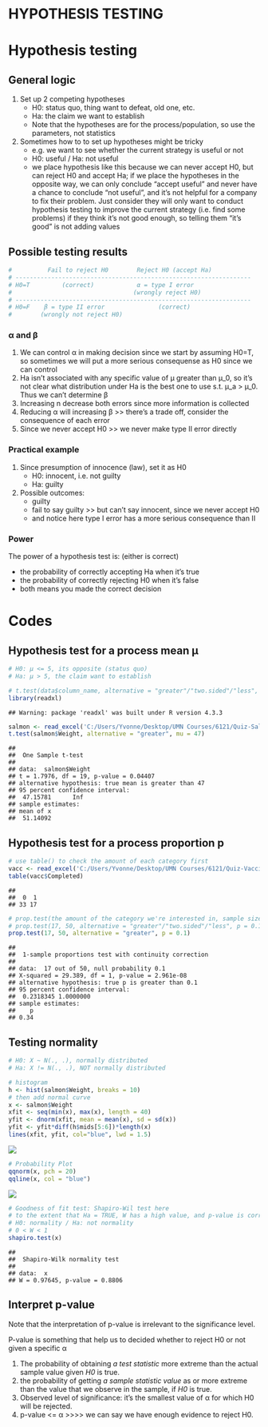 HYPOTHESIS TESTING
================

# Hypothesis testing

## General logic

1.  Set up 2 competing hypotheses
    - H0: status quo, thing want to defeat, old one, etc.  
    - Ha: the claim we want to establish  
    - Note that the hypotheses are for the process/population, so use
      the parameters, not statistics
2.  Sometimes how to to set up hypotheses might be tricky
    - e.g. we want to see whether the current strategy is useful or
      not  
    - H0: useful / Ha: not useful  
    - we place hypothesis like this because we can never accept H0, but
      can reject H0 and accept Ha; if we place the hypotheses in the
      opposite way, we can only conclude “accept useful” and never have
      a chance to conclude “not useful”, and it’s not helpful for a
      company to fix their problem. Just consider they will only want to
      conduct hypothesis testing to improve the current strategy
      (i.e. find some problems) if they think it’s not good enough, so
      telling them “it’s good” is not adding values

## Possible testing results

``` r
#          Fail to reject H0        Reject H0 (accept Ha)
# ------------------------------------------------------------------
# H0=T         (correct)            α = type I error
#                                  (wrongly reject H0)
# ------------------------------------------------------------------
# H0=F    β = type II error               (correct)
#        (wrongly not reject H0)
```

### α and β

1.  We can control α in making decision since we start by assuming H0=T,
    so sometimes we will put a more serious consequense as H0 since we
    can control  
2.  Ha isn’t associated with any specific value of μ greater than μ_0,
    so it’s not clear what distribution under Ha is the best one to use
    s.t. μ_a \> μ_0. Thus we can’t determine β  
3.  Increasing n decrease both errors since more information is
    collected  
4.  Reducing α will increasing β \>\> there’s a trade off, consider the
    consequence of each error  
5.  Since we never accept H0 \>\> we never make type II error directly

### Practical example

1.  Since presumption of innocence (law), set it as H0
    - H0: innocent, i.e. not guilty  
    - Ha: guilty
2.  Possible outcomes:
    - guilty  
    - fail to say guilty \>\> but can’t say innocent, since we never
      accept H0  
    - and notice here type I error has a more serious consequence than
      II

### Power

The power of a hypothesis test is: (either is correct)  
- the probability of correctly accepting Ha when it’s true  
- the probability of correctly rejecting H0 when it’s false  
- both means you made the correct decision

# Codes

## Hypothesis test for a process mean μ

``` r
# H0: μ <= 5, its opposite (status quo)
# Ha: μ > 5, the claim want to establish

# t.test(data$column_name, alternative = "greater"/"two.sided"/"less", mu)
library(readxl)
```

    ## Warning: package 'readxl' was built under R version 4.3.3

``` r
salmon <- read_excel('C:/Users/Yvonne/Desktop/UMN Courses/6121/Quiz-Salmon.xlsx')
t.test(salmon$Weight, alternative = "greater", mu = 47)
```

    ## 
    ##  One Sample t-test
    ## 
    ## data:  salmon$Weight
    ## t = 1.7976, df = 19, p-value = 0.04407
    ## alternative hypothesis: true mean is greater than 47
    ## 95 percent confidence interval:
    ##  47.15781      Inf
    ## sample estimates:
    ## mean of x 
    ##  51.14092

## Hypothesis test for a process proportion p

``` r
# use table() to check the amount of each category first
vacc <- read_excel('C:/Users/Yvonne/Desktop/UMN Courses/6121/Quiz-Vaccine.xlsx')
table(vacc$Completed)
```

    ## 
    ##  0  1 
    ## 33 17

``` r
# prop.test(the amount of the category we're interested in, sample size, alternative, p0 in null)
# prop.test(17, 50, alternative = "greater"/"two.sided"/"less", p = 0.1)
prop.test(17, 50, alternative = "greater", p = 0.1)
```

    ## 
    ##  1-sample proportions test with continuity correction
    ## 
    ## data:  17 out of 50, null probability 0.1
    ## X-squared = 29.389, df = 1, p-value = 2.961e-08
    ## alternative hypothesis: true p is greater than 0.1
    ## 95 percent confidence interval:
    ##  0.2318345 1.0000000
    ## sample estimates:
    ##    p 
    ## 0.34

## Testing normality

``` r
# H0: X ~ N(., .), normally distributed 
# Ha: X != N(., .), NOT normally distributed 

# histogram
h <- hist(salmon$Weight, breaks = 10)
# then add normal curve
x <- salmon$Weight
xfit <- seq(min(x), max(x), length = 40)
yfit <- dnorm(xfit, mean = mean(x), sd = sd(x))
yfit <- yfit*diff(h$mids[5:6])*length(x)
lines(xfit, yfit, col="blue", lwd = 1.5)
```

![](3_hypothesis_testing_files/figure-gfm/unnamed-chunk-4-1.png)<!-- -->

``` r
# Probability Plot
qqnorm(x, pch = 20)
qqline(x, col = "blue")
```

![](3_hypothesis_testing_files/figure-gfm/unnamed-chunk-4-2.png)<!-- -->

``` r
# Goodness of fit test: Shapiro-Wil test here
# to the extent that Ha = TRUE, W has a high value, and p-value is correspondingly low
# H0: normality / Ha: not normality
# 0 < W < 1
shapiro.test(x)
```

    ## 
    ##  Shapiro-Wilk normality test
    ## 
    ## data:  x
    ## W = 0.97645, p-value = 0.8806

## Interpret p-value

Note that the interpretation of p-value is irrelevant to the
significance level.

P-value is something that help us to decided whether to reject H0 or not
given a specific α

1.  The probability of obtaining *a test statistic* more extreme than
    the actual sample value given *H0* is true.  
2.  the probability of getting *a sample statistic value* as or more
    extreme than the value that we observe in the sample, if *H0* is
    true.  
3.  Observed level of significance: it’s the smallest value of α for
    which H0 will be rejected.  
4.  p-value \<= α \>\>\>\> we can say we have enough evidence to reject
    H0.
